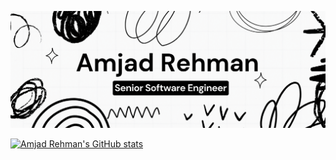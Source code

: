 ![Amjad Rehman A](https://github.com/Amjad-RA/Amjad-RA/blob/main/banner-md.png)

[![Amjad Rehman's GitHub stats](https://github-readme-stats.vercel.app/api?username=Amjad-RA)](https://github.com/anuraghazra/github-readme-stats)
